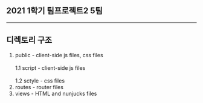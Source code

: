 ## 2021 1학기 팀프로젝트2 5팀
- - -
## 디렉토리 구조
1. public - client-side js files,  css files<br>  
   1.1 script - client-side js files<br>  
   1.2 sctyle - css files<br>
2. routes - router files
3. views - HTML and nunjucks files
